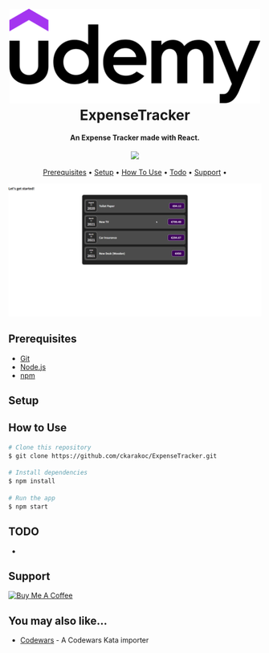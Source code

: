 
<h1 align="center">
  <br>
  <a href="http://www.amitmerchant.com/electron-markdownify"><img src="./README/UdemyLogo.png" alt="Markdownify" width="500"></a>
  <br>
  ExpenseTracker
  <br>
</h1>

<h4 align="center">An Expense Tracker made with React.</h4>

<p align="center">
  <a href="#">
    <img src="https://img.shields.io/badge/$-donate-ff69b4.svg?maxAge=2592000&amp;style=flat">
  </a>
</p>

<p align="center">
  <a href="#prerequisites">Prerequisites</a> •
  <a href="#setup">Setup</a> •
  <a href="#how-to-use">How To Use</a> •
  <a href="#todo">Todo</a> •
  <a href="#support">Support</a> •
</p>

![screenshot](./README/test.gif)

## Prerequisites
* [Git](https://git-scm.com)
* [Node.js](https://nodejs.org/en/download/)
* [npm](http://npmjs.com)

## Setup

## How to Use

```bash
# Clone this repository
$ git clone https://github.com/ckarakoc/ExpenseTracker.git

# Install dependencies
$ npm install

# Run the app
$ npm start
```

## TODO
* 

## Support

<a href="https://www.buymeacoffee.com/ckarakoc" target="_blank"><img src="https://cdn.buymeacoffee.com/buttons/v2/default-yellow.png" alt="Buy Me A Coffee" style="height: 60px !important;width: 217px !important;" ></a>

## You may also like...

- [Codewars](https://github.com/ckarakoc/codewars/) - A Codewars Kata importer